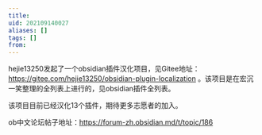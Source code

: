 ```yaml
---
title: 
uid: 202109140027
aliases: []
tags: []
from: 
---
```

hejie13250发起了一个obsidian插件汉化项目，见Gitee地址：https://gitee.com/hejie13250/obsidian-plugin-localization 。该项目是在宏沉一笑整理的全列表上进行的，见obsidian插件全列表。

该项目目前已经汉化13个插件，期待更多志愿者的加入。

ob中文论坛帖子地址：https://forum-zh.obsidian.md/t/topic/186